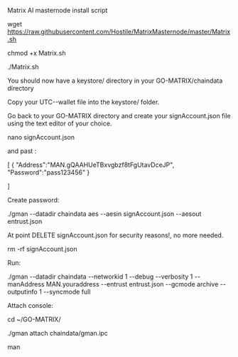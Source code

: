 Matrix AI masternode install script

wget https://raw.githubusercontent.com/Hostile/MatrixMasternode/master/Matrix.sh

chmod +x Matrix.sh

./Matrix.sh

You should now have a keystore/ directory in your GO-MATRIX/chaindata directory

Copy your UTC--wallet file into the keystore/ folder.


Go back to your GO-MATRIX directory and create your signAccount.json file using the text editor of your choice. 

nano signAccount.json

and past :

[
  {
    "Address":"MAN.gQAAHUeTBxvgbzf8tFgUtavDceJP",
    "Password":"pass123456"
  }

]


Create password:

./gman --datadir chaindata aes --aesin signAccount.json --aesout entrust.json

At point DELETE signAccount.json for security reasons!, no more needed.

rm -rf signAccount.json 

Run:

./gman --datadir chaindata --networkid 1 --debug --verbosity 1 --manAddress MAN.youraddress --entrust entrust.json --gcmode archive --outputinfo 1 --syncmode full



Attach console:

cd ~/GO-MATRIX/

./gman attach chaindata/gman.ipc

man

